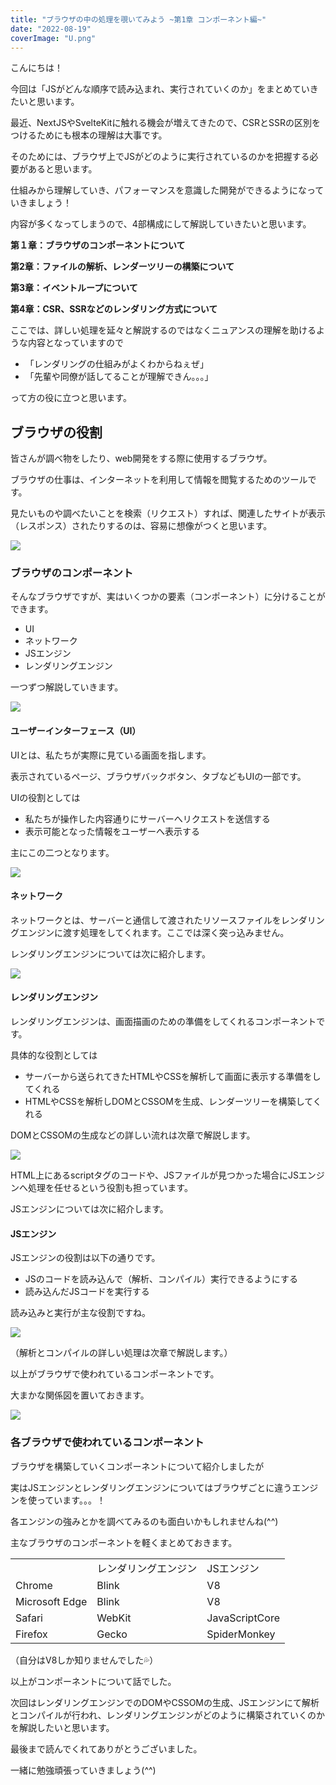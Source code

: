 ```yaml
---
title: "ブラウザの中の処理を覗いてみよう ~第1章 コンポーネント編~"
date: "2022-08-19"
coverImage: "U.png"
---
```


こんにちは！

今回は「JSがどんな順序で読み込まれ、実行されていくのか」をまとめていきたいと思います。

最近、NextJSやSvelteKitに触れる機会が増えてきたので、CSRとSSRの区別をつけるためにも根本の理解は大事です。

そのためには、ブラウザ上でJSがどのように実行されているのかを把握する必要があると思います。

仕組みから理解していき、パフォーマンスを意識した開発ができるようになっていきましょう！

内容が多くなってしまうので、4部構成にして解説していきたいと思います。

**第１章：ブラウザのコンポーネントについて**

**第2章：ファイルの解析、レンダーツリーの構築について**

**第3章：イベントループについて**

**第4章：CSR、SSRなどのレンダリング方式について**

ここでは、詳しい処理を延々と解説するのではなくニュアンスの理解を助けるような内容となっていますので

- 「レンダリングの仕組みがよくわからねぇぜ」
- 「先輩や同僚が話してることが理解できん。。。」

って方の役に立つと思います。

## ブラウザの役割

皆さんが調べ物をしたり、web開発をする際に使用するブラウザ。

ブラウザの仕事は、インターネットを利用して情報を閲覧するためのツールです。

見たいものや調べたいことを検索（リクエスト）すれば、関連したサイトが表示（レスポンス）されたりするのは、容易に想像がつくと思います。

![](images/リクエストを送信、閲覧-1024x576.png)

### ブラウザのコンポーネント

そんなブラウザですが、実はいくつかの要素（コンポーネント）に分けることができます。

- UI
- ネットワーク
- JSエンジン
- レンダリングエンジン

一つずつ解説していきます。

![](images/UI-1024x576.png)

#### ユーザーインターフェース（UI）

UIとは、私たちが実際に見ている画面を指します。

表示されているページ、ブラウザバックボタン、タブなどもUIの一部です。

UIの役割としては

- 私たちが操作した内容通りにサーバーへリクエストを送信する
- 表示可能となった情報をユーザーへ表示する

主にこの二つとなります。

![](images/見やすい！-1024x576.png)

#### ネットワーク

ネットワークとは、サーバーと通信して渡されたリソースファイルをレンダリングエンジンに渡す処理をしてくれます。ここでは深く突っ込みません。

レンダリングエンジンについては次に紹介します。

![](images/リソース-1024x576.png)

#### レンダリングエンジン

レンダリングエンジンは、画面描画のための準備をしてくれるコンポーネントです。

具体的な役割としては

- サーバーから送られてきたHTMLやCSSを解析して画面に表示する準備をしてくれる
- HTMLやCSSを解析しDOMとCSSOMを生成、レンダーツリーを構築してくれる

DOMとCSSOMの生成などの詳しい流れは次章で解説します。

![](images/HTMLのダウンロード-1024x576.png)

HTML上にあるscriptタグのコードや、JSファイルが見つかった場合にJSエンジンへ処理を任せるという役割も担っています。

JSエンジンについては次に紹介します。

#### JSエンジン

JSエンジンの役割は以下の通りです。

- JSのコードを読み込んで（解析、コンパイル）実行できるようにする
- 読み込んだJSコードを実行する

読み込みと実行が主な役割ですね。

![](images/JSコード-1-1024x576.png)

（解析とコンパイルの詳しい処理は次章で解説します。）

以上がブラウザで使われているコンポーネントです。

大まかな関係図を置いておきます。

![](images/UI-1-1024x576.png)

### 各ブラウザで使われているコンポーネント

ブラウザを構築していくコンポーネントについて紹介しましたが

実はJSエンジンとレンダリングエンジンについてはブラウザごとに違うエンジンを使っています。。。！

各エンジンの強みとかを調べてみるのも面白いかもしれませんね(^^)

主なブラウザのコンポーネントを軽くまとめておきます。

<table><tbody><tr><td></td><td>レンダリングエンジン</td><td>JSエンジン</td></tr><tr><td>Chrome</td><td>Blink</td><td>V8</td></tr><tr><td>Microsoft Edge</td><td>Blink</td><td>V8</td></tr><tr><td>Safari</td><td>WebKit</td><td>JavaScriptCore</td></tr><tr><td>Firefox</td><td>Gecko</td><td>SpiderMonkey</td></tr></tbody></table>

（自分はV8しか知りませんでした💦）

以上がコンポーネントについて話でした。

次回はレンダリングエンジンでのDOMやCSSOMの生成、JSエンジンにて解析とコンパイルが行われ、レンダリングエンジンがどのように構築されていくのかを解説したいと思います。

最後まで読んでくれてありがとうございました。

一緒に勉強頑張っていきましょう(^^)
